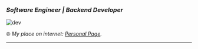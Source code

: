 ### *Software Engineer | Backend Developer*

![dev](https://atmosmps.sirv.com/Images/this_is_fine_capa_wg1a6r-1210x544.png?w=700)

<!---
[comment]: ![dev](https://atmosmps.sirv.com/Images/this_is_fine_capa_wg1a6r-1210x544.png?w=700)
<p align="center">
  <img src="https://atmosmps.sirv.com/Images/this_is_fine_capa_wg1a6r-1210x544.png?w=700" alt="dev life"/>
</p>
-->

🌐 *My place on internet: [Personal Page](https://atmosmps.github.io/).*

---

<!--- - 🔭 I’m currently working on [@luizalabs](https://github.com/luizalabs). -->
<!-- - 🌱 I’m currently learning computer topics in my master's program. -->
<!-- - 🌐 My place on internet: [Personal Page](https://atmosmps.github.io/). -->
<!-- - 💬 Ask me about Python, Rust, Software Architecture, Devops, Functional Programming. -->
<!-- - 🦾 My training diary: [Strava](https://www.strava.com/athletes/44146428). -->
<!-- - 📫 Contact me via one of the links in my [github profile](https://github.com/atmosmps). -->
